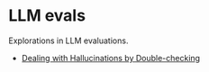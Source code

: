 # LLM evals

Explorations in LLM evaluations.

- [Dealing with Hallucinations by Double-checking](double-checking/)
